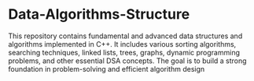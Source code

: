 # Data-Algorithms-Structure
This repository contains fundamental and advanced data structures and algorithms implemented in C++. It includes various sorting algorithms, searching techniques, linked lists, trees, graphs, dynamic programming problems, and other essential DSA concepts. The goal is to build a strong foundation in problem-solving and efficient algorithm design
